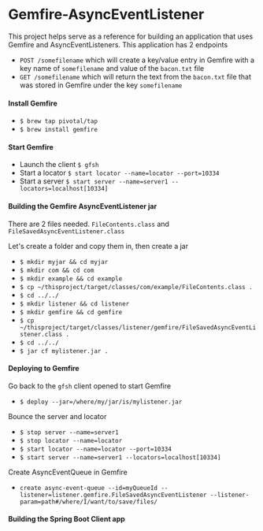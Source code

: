 # Gemfire-AsyncEventListener

This project helps serve as a reference for building an application that uses Gemfire and AsyncEventListeners. This application has 2 endpoints
* `POST /somefilename` which will create a key/value entry in Gemfire with a key name of `somefilename` and value of the `bacon.txt` file
* `GET /somefilename` which will return the text from the `bacon.txt` file that was stored in Gemfire under the key `somefilename`

#### Install Gemfire
* `$ brew tap pivotal/tap`
* `$ brew install gemfire`

#### Start Gemfire
* Launch the client `$ gfsh`
* Start a locator `$ start locator --name=locator --port=10334`
* Start a server `$ start server --name=server1 --locators=localhost[10334]`

#### Building the Gemfire AsyncEventListener jar
There are 2 files needed. `FileContents.class` and `FileSavedAsyncEventListener.class`

Let's create a folder and copy them in, then create a jar
* `$ mkdir myjar && cd myjar`
* `$ mkdir com && cd com`
* `$ mkdir example && cd example`
* `$ cp ~/thisproject/target/classes/com/example/FileContents.class .`
* `$ cd ../../`
* `$ mkdir listener && cd listener`
* `$ mkdir gemfire && cd gemfire`
* `$ cp ~/thisproject/target/classes/listener/gemfire/FileSavedAsyncEventListener.class .`
* `$ cd ../../`
* `$ jar cf mylistener.jar .`

#### Deploying to Gemfire
Go back to the `gfsh` client opened to start Gemfire
* `$ deploy --jar=/where/my/jar/is/mylistener.jar`

Bounce the server and locator
* `$ stop server --name=server1`
* `$ stop locator --name=locator`
* `$ start locator --name=locator --port=10334`
* `$ start server --name=server1 --locators=localhost[10334]`

Create AsyncEventQueue in Gemfire
* `create async-event-queue --id=myQueueId --listener=listener.gemfire.FileSavedAsyncEventListener --listener-param=path#/where/I/want/to/save/files/`



#### Building the Spring Boot Client app
